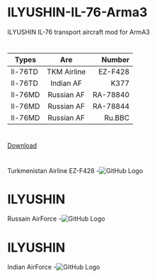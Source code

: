 # ILYUSHIN-IL-76-Arma3
ILYUSHIN IL-76 transport aircraft mod for ArmA3
#
| Types         | Are           | Number   |
| ------------- |:-------------:| --------:|
| Il-76TD       | TKM Airline   | EZ-F428  |
| Il-76TD       | Indian AF     |   K377   |
| Il-76MD       | Russian AF    | RA-78840 |
| Il-76MD       | Russian AF    | RA-78844 |
| Il-76MD       | Russian AF    | Ru.BBC |

#
[Download](https://www.google.com)
#
Turkmenistan Airline EZ-F428
-![GitHub Logo](http://arma3.nobatgeldi.com/images/il_76/363)
# ILYUSHIN
Russain AirForce
-![GitHub Logo](http://arma3.nobatgeldi.com/images/il_76/512)
# ILYUSHIN
Indian AirForce
-![GitHub Logo](http://arma3.nobatgeldi.com/images/il_76/942)
